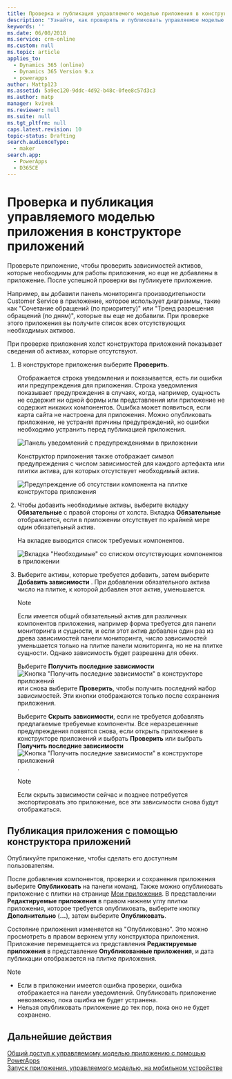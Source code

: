 ```yaml
---
title: Проверка и публикация управляемого моделью приложения в конструкторе приложений | MicrosoftDocs
description: 'Узнайте, как проверять и публиковать управляемое моделью приложение'
keywords: ''
ms.date: 06/08/2018
ms.service: crm-online
ms.custom: null
ms.topic: article
applies_to:
  - Dynamics 365 (online)
  - Dynamics 365 Version 9.x
  - powerapps
author: Mattp123
ms.assetid: 5a9ec120-9ddc-4d92-b48c-0fee8c57d3c3
ms.author: matp
manager: kvivek
ms.reviewer: null
ms.suite: null
ms.tgt_pltfrm: null
caps.latest.revision: 10
topic-status: Drafting
search.audienceType:
  - maker
search.app:
  - PowerApps
  - D365CE
---
```


# <a name="validate-and-publish-a-model-driven-app-using-the-app-designer"></a>Проверка и публикация управляемого моделью приложения в конструкторе приложений

Проверьте приложение, чтобы проверить зависимостей активов, которые необходимы для работы приложения, но еще не добавлены в приложение. После успешной проверки вы публикуете приложение. 
  
Например, вы добавили панель мониторинга производительности Customer Service в приложение, которое использует диаграммы, такие как "Сочетание обращений (по приоритету)" или "Тренд разрешения обращений (по дням)", которые вы еще не добавили. При проверке этого приложения вы получите список всех отсутствующих необходимых активов.  
  
При проверке приложения холст конструктора приложений показывает сведения об активах, которые отсутствуют.  
  
1.  В конструкторе приложения выберите **Проверить**.  
  
     Отображается строка уведомления и показывается, есть ли ошибки или предупреждения для приложения. Строка уведомления показывает предупреждения в случаях, когда, например, сущность не содержит ни одной формы или представления или приложение не содержит никаких компонентов. Ошибка может появиться, если карта сайта не настроена для приложения. Можно опубликовать приложение, не устраняя причины предупреждений, но ошибки необходимо устранить перед публикацией приложения.  
  
     ![Панель уведомлений с предупреждениями в приложении](media/app-designer-warning-notification.png "Панель уведомлений с предупреждениями в приложении")  
  
     Конструктор приложения также отображает символ предупреждения с числом зависимостей для каждого артефакта или плитки актива, для которых отсутствует необходимый актив.  
  
     ![Предупреждение об отсутствии компонента на плитке конструктора приложения](media/warning--button-on-app-designer-tile.png "Предупреждение об отсутствии компонента на плитке конструктора приложения")  
  
2.  Чтобы добавить необходимые активы, выберите вкладку **Обязательные** с правой стороны от холста. Вкладка **Обязательные** отображается, если в приложении отсутствует по крайней мере один обязательный актив.  
  
     На вкладке выводится список требуемых компонентов.  
  
     ![Вкладка "Необходимые" со списком отсутствующих компонентов в приложении](media/app-designer-required-components-tab.png "Вкладка \"Необходимые\" со списком отсутствующих компонентов в приложении")  
  
3.  Выберите активы, которые требуется добавить, затем выберите **Добавить зависимости** . При добавлении обязательного актива число на плитке, к которой добавлен этот актив, уменьшается.  
  
    > [!NOTE]
    >  Если имеется общий обязательный актив для различных компонентов приложения, например форма требуется для панели мониторинга и сущности, и если этот актив добавлен один раз из древа зависимостей панели мониторинга, число зависимостей уменьшается только на плитке панели мониторинга, но не на плитке сущности. Однако зависимость будет разрешена для обеих.  
    >   
    >  Выберите **Получить последние зависимости** ![Кнопка "Получить последние зависимости" в конструкторе приложений](media/app-designer-get-latest-dependencies.png "Кнопка \"Получить последние зависимости\" в конструкторе приложений") или снова выберите **Проверить**, чтобы получить последний набор зависимостей. Эти кнопки отображаются только после сохранения приложения.  
  
     Выберите **Скрыть зависимости**, если не требуется добавлять предлагаемые требуемые компоненты. Все неразрешенные предупреждения появятся снова, если открыть приложение в конструкторе приложений и выбрать **Проверить** или выбрать **Получить последние зависимости** ![Кнопка "Получить последние зависимости" в конструкторе приложений](media/app-designer-get-latest-dependencies.png "Кнопка \"Получить последние зависимости\" в конструкторе приложений").  
  
    > [!NOTE]
    >  Если скрыть зависимости сейчас и позднее потребуется экспортировать это приложение, все эти зависимости снова будут отображаться.  
  
## <a name="publish-an-app-using-the-app-designer"></a>Публикация приложения с помощью конструктора приложений

Опубликуйте приложение, чтобы сделать его доступным пользователям.  
  
 После добавления компонентов, проверки и сохранения приложения выберите **Опубликовать** на панели команд. Также можно опубликовать приложение с плитки на странице [Мои приложения](advanced-navigation.md#my-apps). В представлении **Редактируемые приложения** в правом нижнем углу плитки приложения, которое требуется опубликовать, выберите кнопку **Дополнительно** (**...**), затем выберите **Опубликовать**.  
  
 Состояние приложения изменяется на "Опубликовано". Это можно просмотреть в правом верхнем углу конструктора приложения. Приложение перемещается из представления **Редактируемые приложения** в представление **Опубликованные приложения**, и дата публикации отображается на плитке приложения.  
  
> [!NOTE]
> - Если в приложении имеется ошибка проверки, ошибка отображается на панели уведомлений. Опубликовать приложение невозможно, пока ошибка не будет устранена.  
> - Нельзя опубликовать приложение до тех пор, пока оно не будет сохранено.  

## <a name="next-steps"></a>Дальнейшие действия  
[Общий доступ к управляемому моделью приложению с помощью PowerApps](https://docs.microsoft.com/powerapps/maker/model-driven-apps/share-model-driven-app) <br/>
 [Запуск приложения, управляемого моделью, на мобильном устройстве](https://docs.microsoft.com/powerapps/user/run-app-client-model-driven)   
 
